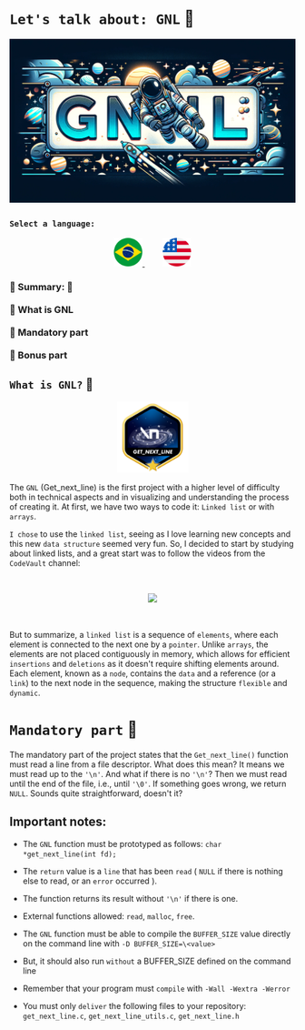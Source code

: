 # `Let's talk about: GNL` 💬

[<img src="https://raw.githubusercontent.com/Chrystian-Natanael/Aleatorios/master/Mycovers/CoverGNL.png" alt="libft_banner" width="1000">](https://github.com/Chrystian-Natanael/Aleatorios/blob/master/Mycovers/CoverGNL.png)

### `Select a language:`

<p align="center">
  <a href="https://github.com/Chrystian-Natanael/Get_next_line/blob/main/README_BR.md">
  <img src="https://github.com/Chrystian-Natanael/Aleatorios/raw/master/Flags/Round_Brazil_Flag.png" alt="libft" width="50">
  </a>
  &nbsp &nbsp &nbsp &nbsp
  <a href="https://github.com/Chrystian-Natanael/Get_next_line">
  <img src="https://github.com/Chrystian-Natanael/Aleatorios/raw/master/Flags/Round_EUA_Flag.png" alt="libft" width="50">
  </a>
</p>

<h3> 🦮 Summary: 🦮 <br>
<br>
<a href="https://github.com/Chrystian-Natanael/Get_next_line#what-is-gnl-" style="color: inherit; text-decoration: none;">🔗 What is GNL </a> <br> <br>
<a href="https://github.com/Chrystian-Natanael/Get_next_line#mandatory-part-" style="color: inherit; text-decoration: none;">🔗 Mandatory part </a> <br> <br>
<a href="https://github.com/Chrystian-Natanael/" style="color: inherit; text-decoration: none;">🔗 Bonus part </a>
<br>
</h3>

## `What is GNL?` 🤔

<p align="center">
  <a href="https://github.com/Chrystian-Natanael/Libft">
  <img src="https://github.com/Chrystian-Natanael/Aleatorios/raw/master/badges/get_next_linem.png" alt="libft" width="125">
  </a>
  <br>
</p>

The `GNL` (Get_next_line) is the first project with a higher level of difficulty both in technical aspects and in visualizing and understanding the process of creating it. At first, we have two ways to code it: `Linked list` or with `arrays`.
<br>

`I chose` to use the `linked list`, seeing as I love learning new concepts and this new `data structure` seemed very fun. So, I decided to start by studying about linked lists, and a great start was to follow the videos from the `CodeVault` channel:

<br>

<p align="center">
	<a href="https://www.youtube.com/watch?v=uBZHMkpsTfg">
	<img src="https://img.shields.io/badge/YouTube-FF0000?style=for-the-badge&logo=youtube&logoColor=white">
	</a>
</p>

<br>

But to summarize, a `linked list` is a sequence of `elements`, where each element is connected to the next one by a `pointer`. Unlike `arrays`, the elements are not placed contiguously in memory, which allows for efficient `insertions` and `deletions` as it doesn't require shifting elements around. Each element, known as a `node`, contains the `data` and a reference (or a `link`) to the next node in the sequence, making the structure `flexible` and `dynamic`.

# `Mandatory part` 📑

The mandatory part of the project states that the `Get_next_line()` function must read a line from a file descriptor. What does this mean? It means we must read up to the `'\n'`. And what if there is no `'\n'`? Then we must read until the end of the file, i.e., until `'\0'`. If something goes wrong, we return `NULL`. Sounds quite straightforward, doesn't it?

## Important notes:

- The `GNL` function must be prototyped as follows: `char *get_next_line(int fd);`

- The `return` value is a `line` that has been `read` ( `NULL` if there is nothing else to read, or an `error` occurred ).

- The function returns its result without `'\n'` if there is one.

- External functions allowed: `read`, `malloc`, `free`.

- The `GNL` function must be able to compile the `BUFFER_SIZE` value directly on the command line with `-D BUFFER_SIZE=\<value>`

- But, it should also run `without` a BUFFER_SIZE defined on the command line

- Remember that your program must `compile` with `-Wall -Wextra -Werror`

- You must only `deliver` the following files to your repository: `get_next_line.c`, `get_next_line_utils.c`, `get_next_line.h`